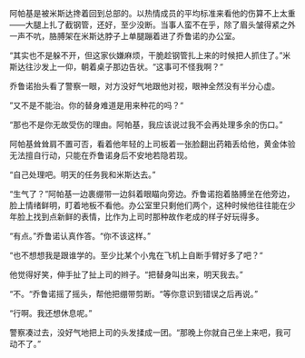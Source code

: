 阿帕基是被米斯达搀着回到总部的。以热情成员的平均标准来看他的伤算不上太重——大腿上扎了截钢管，还好，至少没断。当事人蛮不在乎，除了眉头皱得紧之外一声不吭，胳膊架在米斯达脖子上单腿蹦着进了乔鲁诺的办公室。

“其实也不是躲不开，但这家伙嫌麻烦，干脆趁钢管扎上来的时候把人抓住了。”米斯达往沙发上一仰，朝着桌子那边告状。“这事可不怪我啊？“

乔鲁诺抬头看了警察一眼，对方没好气地跟他对视，眼神全然没有半分心虚。

”又不是不能治。你的替身难道是用来种花的吗？“

“那也不是你无故受伤的理由。阿帕基，我应该说过我不会再处理多余的伤口。”

阿帕基耸耸肩不置可否，看着他年轻的上司板着一张脸翻出药箱丢给他，黄金体验无法擅自行动，只能在乔鲁诺身后不安地若隐若现。

“自己处理吧。明天的任务我和米斯达去。”

“生气了？”阿帕基一边裹绷带一边斜着眼瞄向旁边。乔鲁诺抱着胳膊坐在他旁边，脸上情绪鲜明，盯着地板不看他。办公室里只剩他们两个，这种时候他往往能在少年脸上找到点新鲜的表情，比作为上司时那种故作老成的样子好玩得多。

“有点。”乔鲁诺认真作答。“你不该这样。”

“也不想想我是跟谁学的。至少比某个小鬼在飞机上自断手臂好多了吧？“

他觉得好笑，伸手扯了扯上司的辫子。“把替身叫出来，明天我去。”

“不。“乔鲁诺摇了摇头，帮他把绷带剪断。“等你意识到错误之后再说。”

“行啊。我还想休息呢。”

警察凑过去，没好气地把上司的头发揉成一团。“那晚上你就自己坐上来吧，我可动不了。”